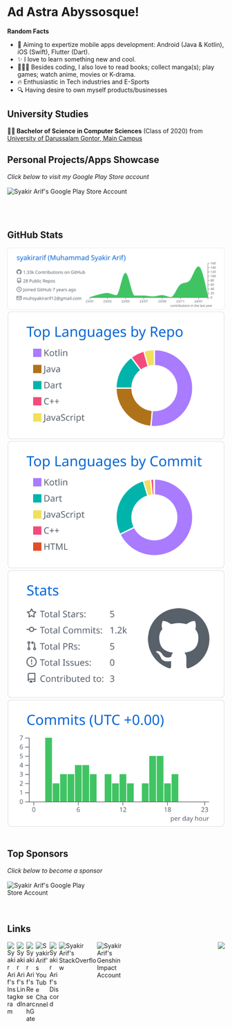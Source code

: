 # Ad Astra Abyssosque!


**Random Facts**
- 🎯 Aiming to expertize mobile apps development: Android (Java & Kotlin), iOS (Swift), Flutter (Dart).
- ✨ I love to learn something new and cool.
- 💁🏽‍♂️ Besides coding, I also love to read books; collect manga(s); play games; watch anime, movies or K-drama.
- 🔥 Enthusiastic in Tech industries and E-Sports
- 🔍 Having desire to own myself products/businesses


## University Studies
**👨‍🎓 Bachelor of Science in Computer Sciences** (Class of 2020) from
[University of Darussalam Gontor, Main Campus][university]


## Personal Projects/Apps Showcase
*Click below to visit my Google Play Store account*
<br/>
<br/>
<a target="_blank" rel="noopener noreferrer" href="https://play.google.com/store/apps/dev?id=6250267608587140417"><img align="left" alt="Syakir Arif's Google Play Store Account" width="320px" src="https://upload.wikimedia.org/wikipedia/commons/thumb/7/78/Google_Play_Store_badge_EN.svg/320px-Google_Play_Store_badge_EN.svg.png"/></a>
<br/>
<br/>
<br/>
<br/>

## GitHub Stats
<!---
[![Syakir Arif's Github Stats](https://github-readme-stats.vercel.app/api?username=syakirarif&show_icons=true&line_height=21&show_icons=true&theme=buefy&hide_border=true)](https://github.com/anuraghazra/github-readme-stats)
[![Top Langs](https://github-readme-stats.vercel.app/api/top-langs/?username=syakirarif&show_icons=true&layout=compact&theme=buefy&hide_border=true)](https://github.com/anuraghazra/github-readme-stats)
-->
[![](https://raw.githubusercontent.com/syakirarif/syakirarif/master/profile-summary-card-output/github/0-profile-details.svg)](https://github.com/vn7n24fzkq/github-profile-summary-cards)
[![](https://raw.githubusercontent.com/syakirarif/syakirarif/master/profile-summary-card-output/github/1-repos-per-language.svg)](https://github.com/vn7n24fzkq/github-profile-summary-cards) [![](https://raw.githubusercontent.com/syakirarif/syakirarif/master/profile-summary-card-output/github/2-most-commit-language.svg)](https://github.com/vn7n24fzkq/github-profile-summary-cards)
[![](https://raw.githubusercontent.com/syakirarif/syakirarif/master/profile-summary-card-output/github/3-stats.svg)](https://github.com/vn7n24fzkq/github-profile-summary-cards) [![](https://raw.githubusercontent.com/syakirarif/syakirarif/master/profile-summary-card-output/github/4-productive-time.svg)](https://github.com/vn7n24fzkq/github-profile-summary-cards)
<br/>
<br/>
## Top Sponsors
*Click below to become a sponsor*
<br/>
<br/>
<a target="_blank" rel="noopener noreferrer" href="https://github.com/sponsors/syakirarif"><img align="left" alt="Syakir Arif's Google Play Store Account" width="180px" src="https://encrypted-tbn0.gstatic.com/images?q=tbn:ANd9GcSX6hS8GP6eTbsfFuwIxtcV6qqZZUFZdmr-CdExrJ1NggRTwGrB9AEYQQ7hLENxG-3pymk&usqp=CAU"/></a>
<br/>
<br/>
<br/>
<br/>
## Links
<a target="_blank" rel="noopener noreferrer" href="https://www.instagram.com/syakirarifu/">
  <img align="left" alt="Syakir Arif's Instagram" width="22px" src="https://upload.wikimedia.org/wikipedia/commons/thumb/e/e7/Instagram_logo_2016.svg/132px-Instagram_logo_2016.svg.png"/>
</a>
<a target="_blank" rel="noopener noreferrer" href="https://www.linkedin.com/in/muh-syakir-arif/">
  <img align="left" alt="Syakir Arif's LinkedIn" width="22px" src="https://upload.wikimedia.org/wikipedia/commons/thumb/8/81/LinkedIn_icon.svg/2048px-LinkedIn_icon.svg.png"/>
</a>
<a target="_blank" rel="noopener noreferrer" href="https://www.researchgate.net/profile/Muhammad-Syakir-Arif">
  <img align="left" alt="Syakir Arif's ResearchGate" width="22px" src="https://upload.wikimedia.org/wikipedia/commons/thumb/5/5e/ResearchGate_icon_SVG.svg/240px-ResearchGate_icon_SVG.svg.png"/>
</a>
<a target="_blank" rel="noopener noreferrer" href="https://www.youtube.com/channel/UCDGrwVLIiD12C3_RCkkqLlQ">
<img align="left" alt="Syakir Arif's YouTube Channel" width="32" src="https://upload.wikimedia.org/wikipedia/commons/0/09/YouTube_full-color_icon_%282017%29.svg">
</a>
<a target="_blank" rel="noopener noreferrer" href="https://discordapp.com/users/Kansha#5980/">
  <img align="left" alt="Syakir Arif's Discord" width="22px" src="https://companieslogo.com/img/orig/discord-d1fc05c6.png?t=1701406947"/>
</a>
<a target="_blank" rel="noopener noreferrer" href="https://stackoverflow.com/users/8621518/syakir-arif">
  <img align="left" alt="Syakir Arif's StackOverflow" width="88px" src="https://stackoverflow.design/assets/img/logos/so/logo-stackoverflow.svg"/>
</a>
<a target="_blank" rel="noopener noreferrer" href="https://www.hoyolab.com/accountCenter/postList?id=8063858">
  <img align="left" alt="Syakir Arif's Genshin Impact Account" width="77px" src="https://vectorseek.com/wp-content/uploads/2023/07/HoYoLab-Logo-Vector.svg-.png"/>
</a>


<img src="https://komarev.com/ghpvc/?username=syakirarif&color=blueviolet&style=plastic&label=Profile+Views" align="right" />


[university]: https://unida.gontor.ac.id/
